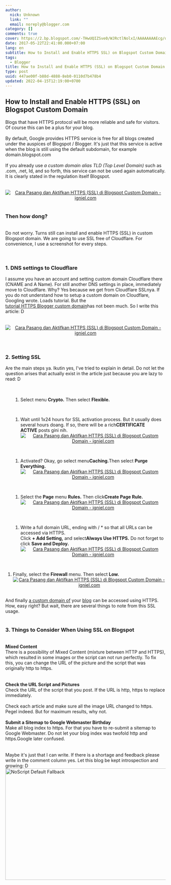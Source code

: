 ```yaml
---
author:
  nick: Unknown
  link: ""
  email: noreply@blogger.com
category: []
comments: true
cover: https://2.bp.blogspot.com/-THwUQIZSve0/WJRctlNolxI/AAAAAAAAEcg/dIQv0GpStXkwgpoAFZFdWefnzy8DJkTmACPcB/s1600/Cara%2BPasang%2Bdan%2BAktifkan%2BHTTPS%2B%2528SSL%2529%2Bdi%2BBlogspot%2BCustom%2BDomain%2B02.jpg
date: 2017-05-22T22:41:00.000+07:00
lang: en
subtitle: How to Install and Enable HTTPS SSL) on Blogspot Custom Domain
tags:
  - Blogger
title: How to Install and Enable HTTPS (SSL) on Blogspot Custom Domain
type: post
uuid: 447ae00f-b88d-4888-8eb0-0110d7b478b4
updated: 2022-04-15T12:19:00+0700
---
```


<h2>How to Install and Enable HTTPS (SSL) on Blogspot Custom Domain</h2>
<div>Blogs that have HTTPS protocol will be more reliable and safe for visitors. Of course this can be a plus for your blog.<br /><br />By default, Google provides HTTPS service is free for all blogs created under the auspices of Blogspot / Blogger. It's just that this service is active when the blog is still using the default subdomain, for example domain.blogspot.com<br /><br />If you already use&nbsp;<em>a custom domain alias TLD (Top Level Domain)&nbsp;</em>such as .com, .net, Id, and so forth, this service can not be used again automatically. It is clearly stated in the regulation itself Blogspot.<br /><br /><br /><center><a title="How to Install and Enable HTTPS (SSL) on Blogspot Custom Domain - igniel.com" href="https://2.bp.blogspot.com/-THwUQIZSve0/WJRctlNolxI/AAAAAAAAEcg/dIQv0GpStXkwgpoAFZFdWefnzy8DJkTmACPcB/s1600/Cara%2BPasang%2Bdan%2BAktifkan%2BHTTPS%2B%2528SSL%2529%2Bdi%2BBlogspot%2BCustom%2BDomain%2B02.jpg" rel="noopener noreferer nofollow"><img title="How to Install and Enable HTTPS (SSL) on Blogspot Custom Domain - igniel.com" src="https://2.bp.blogspot.com/-THwUQIZSve0/WJRctlNolxI/AAAAAAAAEcg/dIQv0GpStXkwgpoAFZFdWefnzy8DJkTmACPcB/s1600/Cara%2BPasang%2Bdan%2BAktifkan%2BHTTPS%2B%2528SSL%2529%2Bdi%2BBlogspot%2BCustom%2BDomain%2B02.jpg" alt="Cara Pasang dan Aktifkan HTTPS (SSL) di Blogspot Custom Domain - igniel.com" border="0" /></a></center><br />
<h3>Then how dong?</h3>
<br />Do not worry. Turns still can&nbsp;install and enable HTTPS (SSL) in custom Blogspot domain. We are going to use SSL free of Cloudflare. For convenience, I use a screenshot for every steps.<br /><br /><br />
<h3>1. DNS settings to Cloudflare</h3>
I assume you have an account and setting custom domain Cloudflare there (CNAME and A Name). For still another DNS settings in place, immediately move to Cloudflare. Why? Yes because we get from Cloudflare SSLnya. If you do not understand how to setup a custom domain on Cloudflare, Googling wrote. Loads tutorial. But the<br /><a href="http://www.webmanajemen.com/p/search.html?q=https%20blogger" rel="noopener noreferer nofollow">tutorial HTTPS Blogger custom domain</a>has not been much. So I write this article: D<br /><br /><br /><center><a title="How to Install and Enable HTTPS (SSL) on Blogspot Custom Domain - igniel.com" href="https://4.bp.blogspot.com/-h2mt4eiAGmE/WJRctjZJ94I/AAAAAAAAEcY/LKmeapn9NJEefMfI1Naxwlta3Uy7-fQ1wCPcB/s1600/Cara%2BPasang%2Bdan%2BAktifkan%2BHTTPS%2B%2528SSL%2529%2Bdi%2BBlogspot%2BCustom%2BDomain%2B03.jpg" rel="noopener noreferer nofollow"><img title="How to Install and Enable HTTPS (SSL) on Blogspot Custom Domain - igniel.com" src="https://4.bp.blogspot.com/-h2mt4eiAGmE/WJRctjZJ94I/AAAAAAAAEcY/LKmeapn9NJEefMfI1Naxwlta3Uy7-fQ1wCPcB/s1600/Cara%2BPasang%2Bdan%2BAktifkan%2BHTTPS%2B%2528SSL%2529%2Bdi%2BBlogspot%2BCustom%2BDomain%2B03.jpg" alt="Cara Pasang dan Aktifkan HTTPS (SSL) di Blogspot Custom Domain - igniel.com" border="0" /></a></center><br /><br />
<h3>2. Setting SSL</h3>
Are the main steps ya. Ikutin yes, I've tried to explain in detail. Do not let the question arises that actually exist in the article just because you are lazy to read: D<br /><br /><br />
<ol>
<ol>
<li>Select menu&nbsp;<strong>Crypto.</strong>&nbsp;Then select&nbsp;<strong>Flexible.</strong><br /><center><a title="How to Install and Enable HTTPS (SSL) on Blogspot Custom Domain - igniel.com" href="https://4.bp.blogspot.com/-KOt8-qpONkI/WJRcuPxyZ1I/AAAAAAAAEc4/JPawyuROLUUiN-vvRQ574oDDQTED2g7_gCPcB/s1600/Cara%2BPasang%2Bdan%2BAktifkan%2BHTTPS%2B%2528SSL%2529%2Bdi%2BBlogspot%2BCustom%2BDomain%2B04.jpg" rel="noopener noreferer nofollow"><img src="https://4.bp.blogspot.com/-KOt8-qpONkI/WJRcuPxyZ1I/AAAAAAAAEc4/JPawyuROLUUiN-vvRQ574oDDQTED2g7_gCPcB/s1600/Cara%2BPasang%2Bdan%2BAktifkan%2BHTTPS%2B%2528SSL%2529%2Bdi%2BBlogspot%2BCustom%2BDomain%2B04.jpg" alt="" border="0" /></a></center></li>
</ol>
</ol>
<br />
<ol>
<ol>
<li>Wait until 1x24 hours for SSL activation process. But it usually does several hours doang. If so, there will be a rich<strong>CERTIFICATE ACTIVE</strong>&nbsp;posts gini nih.<br /><center><a title="How to Install and Enable HTTPS (SSL) on Blogspot Custom Domain - igniel.com" href="https://2.bp.blogspot.com/-3qu2krWQYps/WJRcuPzmGZI/AAAAAAAAEc4/SfVENdYuGl0tj6orjVjYnzB61NmkqJ7jQCPcB/s1600/Cara%2BPasang%2Bdan%2BAktifkan%2BHTTPS%2B%2528SSL%2529%2Bdi%2BBlogspot%2BCustom%2BDomain%2B05.jpg" rel="noopener noreferer nofollow"><img title="How to Install and Enable HTTPS (SSL) on Blogspot Custom Domain - igniel.com" src="https://2.bp.blogspot.com/-3qu2krWQYps/WJRcuPzmGZI/AAAAAAAAEc4/SfVENdYuGl0tj6orjVjYnzB61NmkqJ7jQCPcB/s1600/Cara%2BPasang%2Bdan%2BAktifkan%2BHTTPS%2B%2528SSL%2529%2Bdi%2BBlogspot%2BCustom%2BDomain%2B05.jpg" alt="Cara Pasang dan Aktifkan HTTPS (SSL) di Blogspot Custom Domain - igniel.com" border="0" /></a></center></li>
</ol>
</ol>
<br />
<ol>
<ol>
<li>Activated? Okay, go select menu<strong>Caching.</strong>Then select&nbsp;<strong>Purge Everything.</strong><br /><center><a title="How to Install and Enable HTTPS (SSL) on Blogspot Custom Domain - igniel.com" href="https://1.bp.blogspot.com/-LvcHXjUSojo/WJRcuOXeU5I/AAAAAAAAEc4/dTPNFarKX3Q6yEVnOxbvP6YM9uoISbpogCPcB/s1600/Cara%2BPasang%2Bdan%2BAktifkan%2BHTTPS%2B%2528SSL%2529%2Bdi%2BBlogspot%2BCustom%2BDomain%2B06.jpg" rel="noopener noreferer nofollow"><img title="How to Install and Enable HTTPS (SSL) on Blogspot Custom Domain - igniel.com" src="https://1.bp.blogspot.com/-LvcHXjUSojo/WJRcuOXeU5I/AAAAAAAAEc4/dTPNFarKX3Q6yEVnOxbvP6YM9uoISbpogCPcB/s1600/Cara%2BPasang%2Bdan%2BAktifkan%2BHTTPS%2B%2528SSL%2529%2Bdi%2BBlogspot%2BCustom%2BDomain%2B06.jpg" alt="Cara Pasang dan Aktifkan HTTPS (SSL) di Blogspot Custom Domain - igniel.com" border="0" /></a></center></li>
</ol>
</ol>
<br />
<ol>
<ol>
<li>Select the&nbsp;<strong>Page</strong>&nbsp;menu&nbsp;<strong>Rules.</strong>&nbsp;Then click<strong>Create Page Rule.</strong><br /><center><a title="How to Install and Enable HTTPS (SSL) on Blogspot Custom Domain - igniel.com" href="https://4.bp.blogspot.com/-Bg55XAVeLT4/WJRcuiSRX0I/AAAAAAAAEc4/WephcdCAWO0AkpsMwYDo9P50NzCUjhWVQCPcB/s1600/Cara%2BPasang%2Bdan%2BAktifkan%2BHTTPS%2B%2528SSL%2529%2Bdi%2BBlogspot%2BCustom%2BDomain%2B07.jpg" rel="noopener noreferer nofollow"><img title="How to Install and Enable HTTPS (SSL) on Blogspot Custom Domain - igniel.com" src="https://4.bp.blogspot.com/-Bg55XAVeLT4/WJRcuiSRX0I/AAAAAAAAEc4/WephcdCAWO0AkpsMwYDo9P50NzCUjhWVQCPcB/s1600/Cara%2BPasang%2Bdan%2BAktifkan%2BHTTPS%2B%2528SSL%2529%2Bdi%2BBlogspot%2BCustom%2BDomain%2B07.jpg" alt="Cara Pasang dan Aktifkan HTTPS (SSL) di Blogspot Custom Domain - igniel.com" border="0" /></a></center></li>
</ol>
</ol>
<br />
<ol>
<ol>
<li>Write a full domain URL, ending with / * so that all URLs can be accessed via HTTPS.<br />Click&nbsp;<strong>+ Add Setting,</strong>&nbsp;and select<strong>Always Use HTTPS.</strong>&nbsp;Do not forget to click&nbsp;<strong>Save and Deploy.</strong><br /><center><a title="How to Install and Enable HTTPS (SSL) on Blogspot Custom Domain - igniel.com" href="https://1.bp.blogspot.com/-HsVkf3yYYDg/WJRcumvSRJI/AAAAAAAAEc4/Jubc-7Kyagwm6cTNonj9oUpp8SohieA3QCPcB/s1600/Cara%2BPasang%2Bdan%2BAktifkan%2BHTTPS%2B%2528SSL%2529%2Bdi%2BBlogspot%2BCustom%2BDomain%2B08.jpg" rel="noopener noreferer nofollow"><img title="How to Install and Enable HTTPS (SSL) on Blogspot Custom Domain - igniel.com" src="https://1.bp.blogspot.com/-HsVkf3yYYDg/WJRcumvSRJI/AAAAAAAAEc4/Jubc-7Kyagwm6cTNonj9oUpp8SohieA3QCPcB/s1600/Cara%2BPasang%2Bdan%2BAktifkan%2BHTTPS%2B%2528SSL%2529%2Bdi%2BBlogspot%2BCustom%2BDomain%2B08.jpg" alt="Cara Pasang dan Aktifkan HTTPS (SSL) di Blogspot Custom Domain - igniel.com" border="0" /></a></center></li>
</ol>
</ol>
<br />
<ol>
<li>Finally, select the&nbsp;<strong>Firewall</strong>&nbsp;menu. Then select&nbsp;<strong>Low.</strong><br /><center><a title="How to Install and Enable HTTPS (SSL) on Blogspot Custom Domain - igniel.com" href="https://4.bp.blogspot.com/-lO0krNJgGTo/WJR4REUTDmI/AAAAAAAAEdI/8mgWjrr8Tg879MD7NGZ1_PQKPIwOxYF1ACPcB/s1600/Cara%2BPasang%2Bdan%2BAktifkan%2BHTTPS%2B%2528SSL%2529%2Bdi%2BBlogspot%2BCustom%2BDomain%2B09.jpg" rel="noopener noreferer nofollow"><img title="How to Install and Enable HTTPS (SSL) on Blogspot Custom Domain - igniel.com" src="https://4.bp.blogspot.com/-lO0krNJgGTo/WJR4REUTDmI/AAAAAAAAEdI/8mgWjrr8Tg879MD7NGZ1_PQKPIwOxYF1ACPcB/s1600/Cara%2BPasang%2Bdan%2BAktifkan%2BHTTPS%2B%2528SSL%2529%2Bdi%2BBlogspot%2BCustom%2BDomain%2B09.jpg" alt="Cara Pasang dan Aktifkan HTTPS (SSL) di Blogspot Custom Domain - igniel.com" border="0" /></a></center></li>
</ol>
<br />And finally&nbsp;<u>a custom domain of</u>&nbsp;your&nbsp;<u>blog</u>&nbsp;can be accessed using HTTPS. How, easy right? But wait, there are several things to note from this SSL usage.<br /><br />
<h3>3. Things to Consider When Using SSL on Blogspot</h3>
<br /><strong>Mixed Content</strong><br />There is a possibility of Mixed Content (mixture between HTTP and HTTPS), which resulted in some images or the script can not run perfectly. To fix this, you can change the URL of the picture and the script that was originally http to https.<br /><br /><br /><strong>Check the URL Script and Pictures</strong><br />Check the URL of the script that you post. If the URL is http, https to replace immediately.<br /><br />Check each article and make sure all the image URL changed to https. Pegel indeed. But for maximum results, why not.<br /><br /><strong>Submit a Sitemap to Google Webmaster Birthday</strong><br />Make all blog index to https. For that you have to re-submit a sitemap to Google Webmaster. Do not let your blog index was twofold http and https.Google later confused.<br /><br /><br />Maybe it's just that I can write. If there is a shortage and feedback please write in the comment column yes. Let this blog be kept introspection and growing: D</div>
<div><noscript><img src="https://scontent.fsub2-1.fna.fbcdn.net/v/t1.0-9/fr/cp0/e15/q65/17796846_1773189839677671_6977008867135609966_n.png.jpg?efg=eyJpIjoidCJ9&amp;oh=292c21d1c58e8e185a8d6c63dec60c5a&amp;oe=5957C4B8" width="650" height="350" alt="NoScript Default Fallback" title="default fallback"></noscript></div>